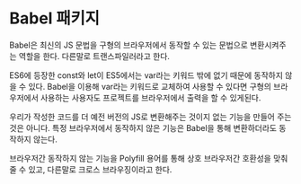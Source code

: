 # Babel 패키지

Babel은 최신의 JS 문법을 구형의 브라우저에서 동작할 수 있는 문법으로 변환시켜주는 역할을 한다. 다른말로 트랜스파일러라고 한다.

ES6에 등장한 const와 let이 ES5에서는 var라는 키워드 밖에 없기 때문에 동작하지 않을 수 있다. Babel을 이용해 var라는 키워드로 교체하여 사용할 수 있다면 구형의 브라우저에서 사용하는 사용자도 프로젝트를 브라우저에서 출력을 할 수 있게된다.

우리가 작성한 코드를 더 예전 버전의 JS로 변환해주는 것이지 없는 기능을 만들어 주는 것은 아니다. 특정 브라우저에서 동작하지 않은 기능은 Babel을 통해 변환하더라도 동작하지 않는다.

브라우저간 동작하지 않는 기능을 Polyfill 용어를 통해 상호 브라우저간 호환성을 맞춰줄 수 있고, 다른말로 크로스 브라우징이라고 한다.